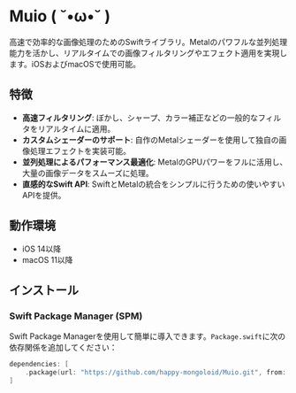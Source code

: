 # Muio  ( ˘•ω•˘ )

高速で効率的な画像処理のためのSwiftライブラリ。Metalのパワフルな並列処理能力を活かし、リアルタイムでの画像フィルタリングやエフェクト適用を実現します。iOSおよびmacOSで使用可能。

## 特徴

- **高速フィルタリング**: ぼかし、シャープ、カラー補正などの一般的なフィルタをリアルタイムに適用。
- **カスタムシェーダーのサポート**: 自作のMetalシェーダーを使用して独自の画像処理エフェクトを実装可能。
- **並列処理によるパフォーマンス最適化**: MetalのGPUパワーをフルに活用し、大量の画像データをスムーズに処理。
- **直感的なSwift API**: SwiftとMetalの統合をシンプルに行うための使いやすいAPIを提供。

## 動作環境

- iOS 14以降
- macOS 11以降

## インストール

### Swift Package Manager (SPM)

Swift Package Managerを使用して簡単に導入できます。`Package.swift`に次の依存関係を追加してください：

```swift
dependencies: [
    .package(url: "https://github.com/happy-mongoloid/Muio.git", from: "0.0.0")
]
